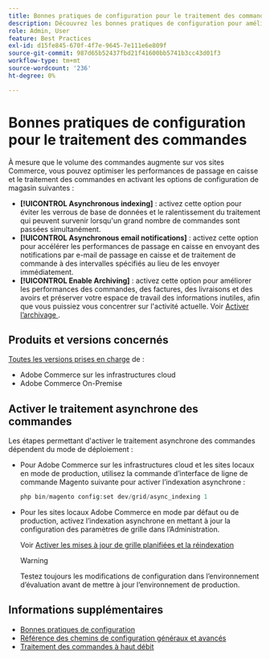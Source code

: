 ```yaml
---
title: Bonnes pratiques de configuration pour le traitement des commandes
description: Découvrez les bonnes pratiques de configuration pour améliorer les performances de passage en caisse et de traitement des commandes.
role: Admin, User
feature: Best Practices
exl-id: d15fe845-670f-4f7e-9645-7e111e6e809f
source-git-commit: 987d65b52437fbd21f41600bb5741b3cc43d01f3
workflow-type: tm+mt
source-wordcount: '236'
ht-degree: 0%

---
```


# Bonnes pratiques de configuration pour le traitement des commandes

À mesure que le volume des commandes augmente sur vos sites Commerce, vous pouvez optimiser les performances de passage en caisse et le traitement des commandes en activant les options de configuration de magasin suivantes :

- **[!UICONTROL Asynchronous indexing]** : activez cette option pour éviter les verrous de base de données et le ralentissement du traitement qui peuvent survenir lorsqu&#39;un grand nombre de commandes sont passées simultanément.
- **[!UICONTROL Asynchronous email notifications]** : activez cette option pour accélérer les performances de passage en caisse en envoyant des notifications par e-mail de passage en caisse et de traitement de commande à des intervalles spécifiés au lieu de les envoyer immédiatement.
- **[!UICONTROL Enable Archiving]** : activez cette option pour améliorer les performances des commandes, des factures, des livraisons et des avoirs et préserver votre espace de travail des informations inutiles, afin que vous puissiez vous concentrer sur l&#39;activité actuelle. Voir [ Activer l’archivage ](https://experienceleague.adobe.com/en/docs/commerce-admin/stores-sales/order-management/orders/order-archive).

## Produits et versions concernés

[Toutes les versions prises en charge](../../../release/versions.md) de :

- Adobe Commerce sur les infrastructures cloud
- Adobe Commerce On-Premise

## Activer le traitement asynchrone des commandes

Les étapes permettant d&#39;activer le traitement asynchrone des commandes dépendent du mode de déploiement :

- Pour Adobe Commerce sur les infrastructures cloud et les sites locaux en mode de production, utilisez la commande d’interface de ligne de commande Magento suivante pour activer l’indexation asynchrone :

  ```php
  php bin/magento config:set dev/grid/async_indexing 1
  ```

- Pour les sites locaux Adobe Commerce en mode par défaut ou de production, activez l’indexation asynchrone en mettant à jour la configuration des paramètres de grille dans l’Administration.

  Voir [Activer les mises à jour de grille planifiées et la réindexation](https://experienceleague.adobe.com/docs/commerce-admin/stores-sales/order-management/orders/order-scheduled-operations.html#enable-scheduled-grid-updates-and-reindexing)

  >[!WARNING]
  >
  >Testez toujours les modifications de configuration dans l’environnement d’évaluation avant de mettre à jour l’environnement de production.

## Informations supplémentaires

- [Bonnes pratiques de configuration](../../../performance/configuration.md)
- [Référence des chemins de configuration généraux et avancés](../../../configuration/reference/config-reference-general.md)
- [Traitement des commandes à haut débit](../../../performance/high-throughput-order-processing.md)
